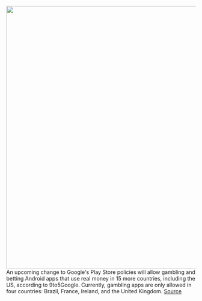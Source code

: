 <img src='https://cdn.vox-cdn.com/thumbor/W3icnDOcMbv_KBcVaOxyxnBJaJA=/0x0:2040x1360/1200x800/filters:focal(857x517:1183x843)/cdn.vox-cdn.com/uploads/chorus_image/image/68736981/acastro_180427_1777_0003.0.jpg' width='700px' /><br/>
An upcoming change to Google's Play Store policies will allow gambling and betting Android apps that use real money in 15 more countries, including the US, according to 9to5Google. Currently, gambling apps are only allowed in four countries: Brazil, France, Ireland, and the United Kingdom.
<a href='https://www.theverge.com/2021/1/28/22254886/google-allowing-gambling-apps-play-store-more-countries-us'> Source <a/>